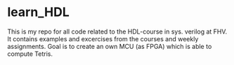 # learn_HDL
This is my repo for all code related to the HDL-course in sys. verilog at FHV. It contains examples and excercises from the courses and weekly assignments. Goal is to create an own MCU (as FPGA) which is able to compute Tetris.
